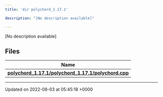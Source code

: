 ```yaml
---
title: 'dir polychord_1.17.1'

description: "[No description available]"

---
```







[No description available]

## Files

| Name           |
| -------------- |
| **[polychord_1.17.1/polychord_1.17.1/polychord.cpp](/documentation/code/gambit_sphinx/files/polychord__1_817_81_2polychord_8cpp/#file-polychord-1.17.1/polychord.cpp)**  |






-------------------------------

Updated on 2022-08-03 at 05:45:18 +0000
